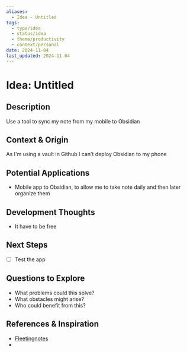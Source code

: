 ```yaml
---
aliases:
  - Idea - Untitled
tags:
  - type/idea
  - status/idea
  - theme/productivity
  - context/personal
date: 2024-11-04
last_updated: 2024-11-04
---
```


# Idea: Untitled

## Description
Use a tool to sync my note from my mobile to Obsidian

## Context & Origin
As I'm using a vault in Github I can't deploy Obsidian to my phone

## Potential Applications
- Mobile app to Obsidian, to allow me to take note daily and then later organize them

## Development Thoughts
- It have to be free

## Next Steps
- [ ] Test the app

## Questions to Explore
- What problems could this solve?
- What obstacles might arise?
- Who could benefit from this?

## References & Inspiration
- [Fleetingnotes](https://www.fleetingnotes.app/)
-